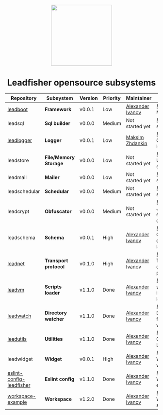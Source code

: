 <p align="center">
<image src="logo.svg" height="200px" />
</p>

<h1 align="center"> Leadfisher opensource subsystems </h1>

| Repository                             | Subsystem               | Version | Priority | Maintainer                     | Comments                                      |
| -------------------------------------- | ----------------------- | ------- | -------- | ------------------------------ | --------------------------------------------- |
| [leadboot][leadboot:git]               | **Framework**           | v0.0.1  | Low      | [Alexander Ivanov][sashapop10] | _[Node js]_ The Main gate                     |
| leadsql                                | **Sql builder**         | v0.0.0  | Medium   | Not started yet                | _[Node js]_ Sql safe builder                  |
| [leadlogger][leadlogger:git]           | **Logger**              | v0.0.1  | Low      | [Maksim Zhdankin][maksim]      | _[Node js]_ Console & File logger             |
| leadstore                              | **File/Memory Storage** | v0.0.0  | Low      | Not started yet                | _[Node js]_ Universal storage                 |
| leadmail                               | **Mailer**              | v0.0.0  | Low      | Not started yet                | _[Node js]_ Mail service                      |
| leadschedular                          | **Schedular**           | v0.0.0  | Medium   | Not started yet                | _[Node js]_ Task schedular                    |
| leadcrypt                              | **Obfuscator**          | v0.0.0  | Medium   | Not started yet                | _[Node js]_ JavaScript expression obfuscator  |
| leadschema                             | **Schema**              | v0.0.1  | High     | [Alexander Ivanov][sashapop10] | _[Node js]_ Contract definition language      |
| [leadnet][leadnet:git]                 | **Transport protocol**  | v0.1.0  | High     | [Alexander Ivanov][sashapop10] | _[Node js]_ Transport communication protocol  |
| [leadvm][leadvm:git]                   | **Scripts loader**      | v1.1.0  | Done     | [Alexander Ivanov][sashapop10] | _[Node js]_ V8 scripts isolation and loader   |
| [leadwatch][leadwatch:git]             | **Directory watcher**   | v1.1.0  | Done     | [Alexander Ivanov][sashapop10] | _[Node js]_ Directory & files updates watcher |
| [leadutils][leadutils:git]             | **Utilities**           | v1.1.0  | Done     | [Alexander Ivanov][sashapop10] | _[Node js]_ Common Library                    |
| leadwidget                             | **Widget**              | v0.0.1  | High     | [Alexander Ivanov][sashapop10] | _[JavaScript]_ Website widget                 |
| [eslint-config-leadfisher][eslint:git] | **Eslint config**       | v1.1.0  | Done     | [Alexander Ivanov][sashapop10] | _[Node js]_ Workspace eslint rules            |
| [workspace-example][workspace:git]     | **Workspace**           | v1.2.0  | Done     | [Alexander Ivanov][sashapop10] | _[Node js]_ Workspace starter-kit             |

[sashapop10]: https://github.com/sashapop10
[maksim]: https://github.com/RedMoth-svg

<!-- [widget:git]: https://github.com/LeadFisherSolutions/widget -->
<!-- [leadschema:git]: https://github.com/LeadFisherSolutions/leadschema -->

[leadvm:git]: https://github.com/LeadFisherSolutions/leadvm
[leadnet:git]: https://github.com/LeadFisherSolutions/leadnet
[leadboot:git]: https://github.com/LeadFisherSolutions/leadboot
[leadwatch:git]: https://github.com/LeadFisherSolutions/leadwatch
[leadutils:git]: https://github.com/LeadFisherSolutions/leadutils
[leadlogger:git]: https://github.com/LeadFisherSolutions/leadlogger
[workspace:git]: https://github.com/LeadFisherSolutions/workspace-example
[eslint:git]: https://github.com/LeadFisherSolutions/eslint-config-leadfisher
